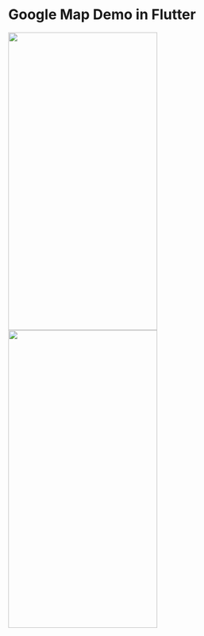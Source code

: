 # Google Map Demo in Flutter

<img src="https://user-images.githubusercontent.com/13943321/149575906-1f9ceac7-6a89-45ed-85ce-e9462499b399.png" width=300 height=600> <img src="https://user-images.githubusercontent.com/13943321/149575921-79c2cd30-c383-49b3-abc6-3ca32bbb9880.png" width=300 height=600>
